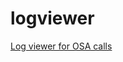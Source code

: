 # logviewer
<a href="https://confluence.bw-sl.com/display/PSI/How+to+get+OSA+logs+for+Velvet+call" target="blank">
Log viewer for OSA calls
</a>

